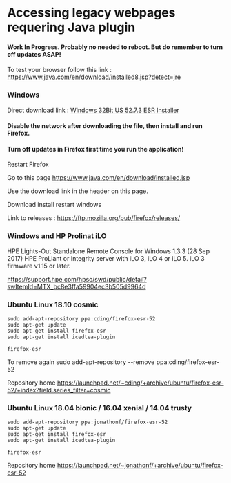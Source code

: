 
# Accessing legacy webpages requering Java plugin
#### Work In Progress. Probably no needed to reboot. But do remember to turn off updates ASAP!

To test your browser follow this link : https://www.java.com/en/download/installed8.jsp?detect=jre


### Windows

Direct download link : [Windows 32Bit US 52.7.3 ESR Installer](https://ftp.mozilla.org/pub/firefox/releases/52.7.3esr/win32/en-US/Firefox%20Setup%2052.7.3esr.exe)

#### Disable the network after downloading the file, then install and run Firefox.
#### Turn off updates in Firefox first time you run the application!

Restart Firefox

Go to this page https://www.java.com/en/download/installed.jsp

Use the download link in the header on this page.

Download install restart windows

Link to releases : https://ftp.mozilla.org/pub/firefox/releases/

### Windows and HP Prolinat iLO

HPE Lights-Out Standalone Remote Console for Windows
1.3.3 (28 Sep 2017) HPE ProLiant or Integrity server with iLO 3, iLO 4 or iLO 5.
iLO 3 firmware v1.15 or later.

https://support.hpe.com/hpsc/swd/public/detail?swItemId=MTX_bc8e3ffa59904ec3b505d9964d



### Ubuntu Linux 18.10  cosmic
```
sudo add-apt-repository ppa:cding/firefox-esr-52
sudo apt-get update
sudo apt-get install firefox-esr
sudo apt-get install icedtea-plugin

firefox-esr

```

To remove again
sudo add-apt-repository --remove ppa:cding/firefox-esr-52

Repository home
https://launchpad.net/~cding/+archive/ubuntu/firefox-esr-52/+index?field.series_filter=cosmic

### Ubuntu Linux 18.04 bionic / 16.04 xenial / 14.04 trusty
```
sudo add-apt-repository ppa:jonathonf/firefox-esr-52
sudo apt-get update
sudo apt-get install firefox-esr
sudo apt-get install icedtea-plugin

firefox-esr

```

Repository home
https://launchpad.net/~jonathonf/+archive/ubuntu/firefox-esr-52
